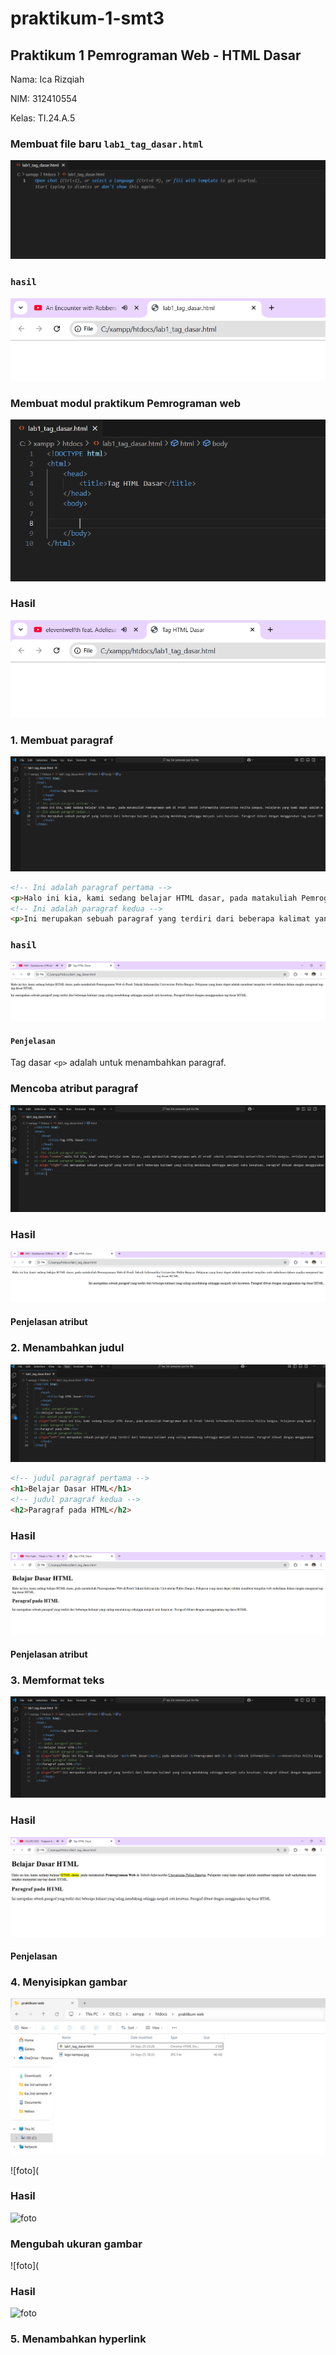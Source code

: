 # praktikum-1-smt3
## Praktikum 1 Pemrograman Web - HTML Dasar

Nama: Ica Rizqiah

NIM: 312410554

Kelas: TI.24.A.5

### Membuat file baru ```lab1_tag_dasar.html```
![foto](https://github.com/keeyyaaa/praktikum-1---smt-3/blob/main/Screenshot%202025-09-24%20230008.png)

### ```hasil```
![foto](https://github.com/keeyyaaa/praktikum-1---smt-3/blob/main/Screenshot%202025-09-24%20230035.png)

### Membuat modul praktikum Pemrograman web
![foto](https://github.com/keeyyaaa/praktikum-1---smt-3/blob/main/Screenshot%202025-09-24%20230258.png)

### Hasil
![foto](https://github.com/keeyyaaa/praktikum-1---smt-3/blob/main/Screenshot%202025-09-24%20230310.png)

### 1. Membuat paragraf
![foto](https://github.com/keeyyaaa/praktikum-1---smt-3/blob/main/Screenshot%202025-09-24%20230812.png)
```html
<!-- Ini adalah paragraf pertama --> 
<p>Halo ini kia, kami sedang belajar HTML dasar, pada matakuliah Pemrograman Web di Prodi Teknik Informatika Universitas Pelita Bangsa. Pelajaran pertama yang kami dapat adalah membuat tampilan web sederhana dalam rangka mengenal tag-tag dasar HTML.</p> 
<!-- Ini adalah paragraf kedua --> 
<p>Ini merupakan sebuah paragraf yang terdiri dari beberapa kalimat yang saling mendukung sehingga menjadi satu kesatuan. Paragraf dibuat dengan menggunakan tag dasar html.</p>
```

### ```hasil```
![foto](https://github.com/keeyyaaa/praktikum-1---smt-3/blob/main/Screenshot%202025-09-24%20230800.png)
#### ```Penjelasan```
Tag dasar ```<p>``` adalah untuk menambahkan paragraf. 

### Mencoba atribut paragraf
![foto](https://github.com/keeyyaaa/praktikum-1---smt-3/blob/main/Screenshot%202025-09-24%20231035.png)

### Hasil
![foto](https://github.com/keeyyaaa/praktikum-1---smt-3/blob/main/Screenshot%202025-09-24%20231013.png)

#### Penjelasan atribut

### 2. Menambahkan judul
![foto](https://github.com/keeyyaaa/praktikum-1---smt-3/blob/main/Screenshot%202025-09-24%20231410.png)

```html
<!-- judul paragraf pertama --> 
<h1>Belajar Dasar HTML</h1> 
<!-- judul paragraf kedua --> 
<h2>Paragraf pada HTML</h2>
```
### Hasil
![foto](https://github.com/keeyyaaa/praktikum-1---smt-3/blob/main/Screenshot%202025-09-24%20231358.png)

#### Penjelasan atribut

### 3. Memformat teks
![foto](https://github.com/keeyyaaa/praktikum-1---smt-3/blob/main/Screenshot%202025-09-24%20231927.png)

### Hasil
![foto](https://github.com/keeyyaaa/praktikum-1---smt-3/blob/main/Screenshot%202025-09-24%20231940.png)

#### Penjelasan

### 4. Menyisipkan gambar
![foto](https://github.com/keeyyaaa/praktikum-1---smt-3/blob/main/Screenshot%202025-09-24%20233652.png)

![foto](

### Hasil
![foto]()

### Mengubah ukuran gambar
![foto](

### Hasil
![foto]()

### 5. Menambahkan hyperlink
